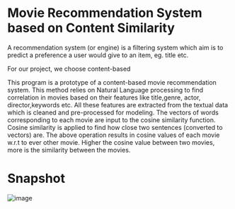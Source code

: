 # Movie Recommendation System based on Content Similarity

A recommendation system (or engine) is a filtering system which aim is to predict a  preference a user would give to an item, eg. title etc.

For our project, we choose content-based

This program is a prototype of a content-based movie recommendation system. This method relies on Natural Language processing to find correlation in movies based on their features like title,genre, actor, director,keywords etc. All these features are extracted from the textual data which is cleaned and pre-processed for modeling. The vectors of words corresponding to each movie are input to the cosine similarity function. Cosine similarity is applied to find how close two sentences (converted to vectors) are. The above operation results in cosine values of each movie w.r.t to ever other movie. Higher the cosine value between two movies, more is the similarity between the movies.

# Snapshot

![image](https://user-images.githubusercontent.com/84611644/159121246-baf0e728-e681-4426-af6a-6e5546d54040.png)
